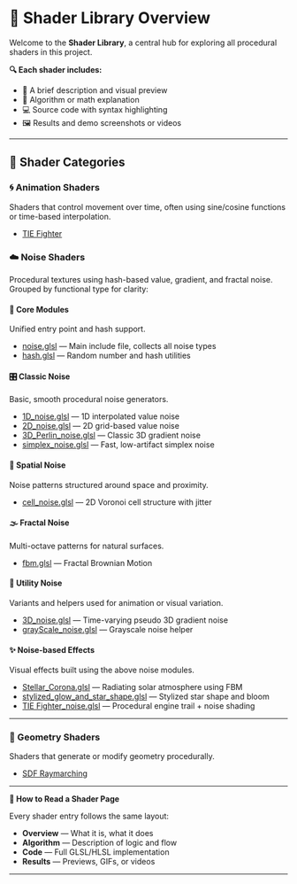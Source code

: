 # 🧱 Shader Library Overview

Welcome to the **Shader Library**, a central hub for exploring all procedural shaders in this project.

**🔍 Each shader includes:**

- 📜 A brief description and visual preview  
- 🧠 Algorithm or math explanation  
- 💻 Source code with syntax highlighting  
- 🖼️ Results and demo screenshots or videos  
<!-- - 🎛️ Customization parameters  -->


---

## 📂 Shader Categories

### 🌀 Animation Shaders
Shaders that control movement over time, often using sine/cosine functions or time-based interpolation.

- [TIE Fighter](animation/tie_fighter.md)

### ☁️ Noise Shaders  
Procedural textures using hash-based value, gradient, and fractal noise.  
Grouped by functional type for clarity:

#### 🧩 Core Modules  
Unified entry point and hash support.

- [noise.glsl](noise/noise.md) — Main include file, collects all noise types  
- [hash.glsl](noise/hash.md) — Random number and hash utilities

#### 🎛️ Classic Noise  
Basic, smooth procedural noise generators.

- [1D_noise.glsl](noise/1d_noise.md) — 1D interpolated value noise  
- [2D_noise.glsl](noise/2d_noise.md) — 2D grid-based value noise  
- [3D_Perlin_noise.glsl](noise/3d_perlin_noise.md) — Classic 3D gradient noise  
- [simplex_noise.glsl](noise/simplex_noise.md) — Fast, low-artifact simplex noise  

#### 🧱 Spatial Noise  
Noise patterns structured around space and proximity.

- [cell_noise.glsl](noise/cell_noise.md) — 2D Voronoi cell structure with jitter

#### 🌫️ Fractal Noise  
Multi-octave patterns for natural surfaces.

- [fbm.glsl](noise/fbm.md) — Fractal Brownian Motion

#### 🔧 Utility Noise  
Variants and helpers used for animation or visual variation.

- [3D_noise.glsl](noise/3d_noise.md) — Time-varying pseudo 3D gradient noise  
- [grayScale_noise.glsl](noise/grayScale_noise.md) — Grayscale noise helper  

#### ✨ Noise-based Effects  
Visual effects built using the above noise modules.

- [Stellar_Corona.glsl](noise/stellar_corona.md) — Radiating solar atmosphere using FBM  
- [stylized_glow_and_star_shape.glsl](noise/stylized_glow.md) — Stylized star shape and bloom  
- [TIE Fighter_noise.glsl](noise/tie_fighter_noise.md) — Procedural engine trail + noise shading

---
### 🔷 Geometry Shaders

Shaders that generate or modify geometry procedurally.

- [SDF Raymarching](geometry/raymarching_sdf.md)

---

**📘 How to Read a Shader Page**

Every shader entry follows the same layout:

- **Overview** — What it is, what it does  
- **Algorithm** — Description of logic and flow  
- **Code** — Full GLSL/HLSL implementation  
- **Results** — Previews, GIFs, or videos  
<!-- - **Parameters** — Inputs you can change  -->

---
